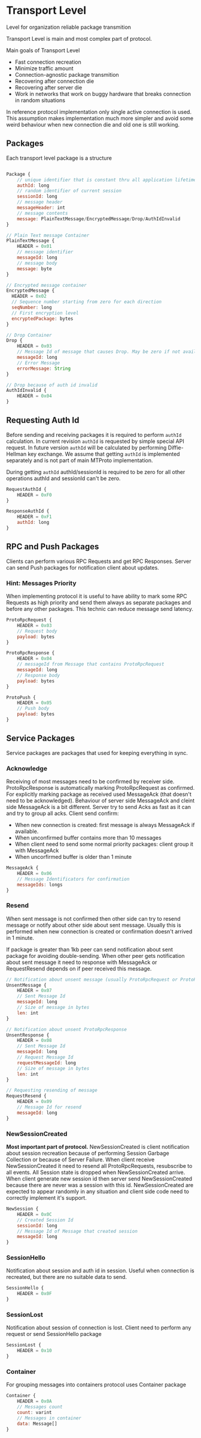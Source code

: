 # Transport Level
Level for organization reliable package transmition

Transport Level is main and most complex part of protocol.

Main goals of Transport Level
  * Fast connection recreation
  * Minimize traffic amount
  * Connection-agnostic package transmition
  * Recovering after connection die
  * Recovering after server die
  * Work in networks that work on buggy hardware that breaks connection in random situations

In reference protocol implementation only single active connection is used. This assumption makes implementation much more simpler and avoid some weird behaviour when new connection die and old one is still working.

## Packages

Each transport level package is a structure

```javascript

Package {
    // unique identifier that is constant thru all application lifetime
    authId: long
    // random identifier of current session
    sessionId: long
    // message header
    messageHeader: int
    // message contents
    message: PlainTextMessage/EncryptedMessage/Drop/AuthIdInvalid
}

// Plain Text message Container
PlainTextMessage {
    HEADER = 0x01
    // message identifier
    messageId: long
    // message body
    message: byte
}

// Encrypted message container
EncryptedMessage {
  HEADER = 0x02
  // Sequence number starting from zero for each direction
  seqNumber: long
  // First encryption level
  encryptedPackage: bytes
}

// Drop Container
Drop {
    HEADER = 0x03
    // Message Id of message that causes Drop. May be zero if not available
    messageId: long
    // Error Message
    errorMessage: String
}

// Drop because of auth id invalid
AuthIdInvalid {
    HEADER = 0x04
}
```



## Requesting Auth Id

Before sending and receiving packages it is required to perform ```authId``` calculation. In current revision ```authId``` is requested by simple special API request. In future version ```authId``` will be calculated by performing Diffie-Hellman key exchange. We assume that getting ```authId``` is implemented separately and is not part of main MTProto implementation.

During getting ```authId``` authId/sessionId is required to be zero for all other operations authId and sessionId can't be zero.

```javascript
RequestAuthId {
    HEADER = 0xF0
}

ResponseAuthId {
    HEADER = 0xF1
    authId: long
}
```

## RPC and Push Packages

Clients can perform various RPC Requests and get RPC Responses. Server can send Push packages for notification client about updates.

### Hint: Messages Priority
When implementing protocol it is useful to have ability to mark some RPC Requests as high priority and send them always as separate packages and before any other packages. This technic can reduce message send latency.

```javascript
ProtoRpcRequest {
    HEADER = 0x03
    // Request body
    payload: bytes
}

ProtoRpcResponse {
    HEADER = 0x04
    // messageId from Message that contains ProtoRpcRequest
    messageId: long
    // Response body
    payload: bytes
}

ProtoPush {
    HEADER = 0x05
    // Push body
    payload: bytes
}
```

## Service Packages

Service packages are packages that used for keeping everything in sync.

### Acknowledge

Receiving of most messages need to be confirmed by receiver side. ProtoRpcResponse is automatically marking ProtoRpcRequest as confirmed.
For explicitly marking package as received used MessageAck (that doesn't need to be acknowledged).
Behaviour of server side MessageAck and cleint side MessageAck is a bit different. Server try to send Acks as fast as it can and try to group all acks.
Client send confirm:
  * When new connection is created: first message is always MessageAck if available.
  * When unconfirmed buffer contains more than 10 messages
  * When client need to send some normal priority packages: client group it with MessageAck
  * When uncorfirmed buffer is older than 1 minute

```javascript
MessageAck {
    HEADER = 0x06
    // Message Identificators for confirmation
    messageIds: longs
}
```

### Resend

When sent message is not confirmed then other side can try to resend message or notify about other side about sent message. Usually this is performed when new connection is created or confirmation doesn't arrived in 1 minute.

If package is greater than 1kb peer can send notification about sent package for avoiding double-sending. When other peer gets notification about sent message it need to response with MessageAck or RequestResend depends on if peer received this message.

```javascript
// Notification about unsent message (usually ProtoRpcRequest or ProtoPush)
UnsentMessage {
    HEADER = 0x07
    // Sent Message Id
    messageId: long
    // Size of message in bytes
    len: int
}

// Notification about unsent ProtoRpcResponse
UnsentResponse {
    HEADER = 0x08
    // Sent Message Id
    messageId: long
    // Request Message Id
    requestMessageId: long
    // Size of message in bytes
    len: int
}

// Requesting resending of message
RequestResend {
    HEADER = 0x09
    // Message Id for resend
    messageId: long
}
```

### NewSessionCreated
**Most important part of protocol.** NewSessionCreated is client notification about session recreation because of performing Session Garbage Collection or because of Server Failure.
When client receive NewSessionCreated it need to resend all ProtoRpcRequests, resubscribe to all events. All Session state is dropped when NewSessionCreated arrive. When client generate new session id then server send NewSessionCreated because there are never was a session with this id. NewSessionCreated are expected to appear randomly in any situation and client side code need to correctly implement it's support.

```javascript
NewSession {
    HEADER = 0x0C
    // Created Session Id
    sessionId: long
    // Message Id of Message that created session
    messageId: long
}
```

### SessionHello
Notification about session and auth id in session. Useful when connection is recreated, but there are no suitable data to send.

```javascript
SessionHello {
    HEADER = 0x0F
}
```

### SessionLost
Notification about session of connection is lost. Client need to perform any request or send SessionHello package

```javascript
SessionLost {
    HEADER = 0x10
}
```

### Container

For grouping messages into containers protocol uses Container package

```javascript
Container {
    HEADER = 0x0A
    // Messages count
    count: varint
    // Messages in container
    data: Message[]
}
```
